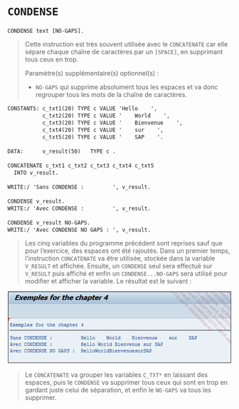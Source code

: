 # **`CONDENSE`**

```JS
CONDENSE text [NO-GAPS].
```

> Cette instruction est très souvent utilisée avec le `CONCATENATE` car elle sépare chaque chaîne de caractères par un `[SPACE]`, en supprimant tous ceux en trop.
>
> Paramètre(s) supplémentaire(s) optionnel(s) :
>
> - `NO-GAPS` qui supprime absolument tous les espaces et va donc regrouper tous les mots de la chaîne de caractères.

```JS
CONSTANTS: c_txt1(20) TYPE c VALUE 'Hello    ',
           c_txt2(20) TYPE c VALUE '    World    ',
           c_txt3(20) TYPE c VALUE '    Bienvenue    ',
           c_txt4(20) TYPE c VALUE '    sur    ',
           c_txt5(20) TYPE c VALUE '    SAP    '.

DATA:      v_result(50)   TYPE c .

CONCATENATE c_txt1 c_txt2 c_txt3 c_txt4 c_txt5
  INTO v_result.

WRITE:/ 'Sans CONDENSE :         ', v_result.

CONDENSE v_result.
WRITE:/ 'Avec CONDENSE :         ', v_result.

CONDENSE v_result NO-GAPS.
WRITE:/ 'Avec CONDENSE NO GAPS : ', v_result.
```

> Les cinq variables du programme précédent sont reprises sauf que pour l’exercice, des espaces ont été rajoutés. Dans un premier temps, l’instruction `CONCATENATE` va être utilisée, stockée dans la variable `V_RESULT` et affichée. Ensuite, un `CONDENSE` seul sera effectué sur `V_RESULT` puis affiché et enfin un `CONDENSE...NO-GAPS` sera utilisé pour modifier et afficher la variable. Le résultat est le suivant :

![](../00_Ressources/01_05.png)

> Le `CONCATENATE` va grouper les variables `C_TXT*` en laissant des espaces, puis le `CONDENSE` va supprimer tous ceux qui sont en trop en gardant juste celui de séparation, et enfin le `NO-GAPS` va tous les supprimer.
